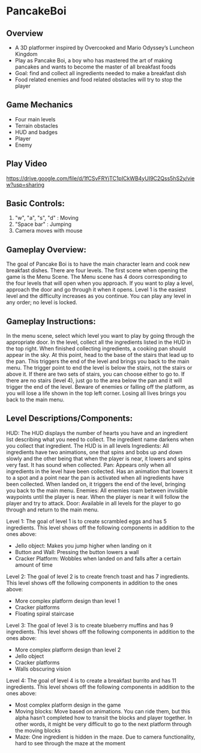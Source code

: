 # PancakeBoi

## Overview
* A 3D platformer inspired by Overcooked and Mario Odyssey’s Luncheon Kingdom
* Play as Pancake Boi, a boy who has mastered the art of making pancakes and wants to become the master of all breakfast foods
* Goal: find and collect all ingredients needed to make a breakfast dish
* Food related enemies and food related obstacles will try to stop the player

## Game Mechanics
* Four main levels
* Terrain obstacles
* HUD and badges
* Player
* Enemy

## Play Video
https://drive.google.com/file/d/1fCSvFRYjTC1pICkWB4yUI9C2Qss5hS2y/view?usp=sharing

## Basic Controls: 
1. "w", "a", "s", "d" : Moving
2. "Space bar" : Jumping
3. Camera moves with mouse

## Gameplay Overview: 
The goal of Pancake Boi is to have the main character learn and cook new breakfast dishes. There are four levels. The first scene when opening the game is the Menu Scene. The Menu scene has 4 doors corresponding to the four levels that will open when you approach. If you want to play a level, approach the door and go through it when it opens. Level 1 is the easiest level and the difficulty increases as you continue. You can play any level in any order; no level is locked.

## Gameplay Instructions:
In the menu scene, select which level you want to play by going through the appropriate door. In the level, collect all the ingredients listed in the HUD in the top right. When finished collecting ingredients, a cooking pan should appear in the sky. At this point, head to the base of the stairs that lead up to the pan. This triggers the end of the level and brings you back to the main menu. The trigger point to end the level is below the stairs, not the stairs or above it. If there are two sets of stairs, you can choose either to go to. If there are no stairs (level 4), just go to the area below the pan and it will trigger the end of the level. Beware of enemies or falling off the platform, as you will lose a life shown in the top left corner. Losing all lives brings you back to the main menu.

## Level Descriptions/Components:
HUD: The HUD displays the number of hearts you have and an ingredient list describing what you need to collect. The ingredient name darkens when you collect that ingredient. The HUD is in all levels
Ingredients: All ingredients have two animations, one that spins and bobs up and down slowly and the other being that when the player is near, it lowers and spins very fast. It has sound when collected. 
Pan: Appears only when all ingredients in the level have been collected. Has an animation that lowers it to a spot and a point near the pan is activated when all ingredients have been collected. When landed on, it triggers the end of the level, bringing you back to the main menu.
Enemies: All enemies roam between invisible waypoints until the player is near. When the player is near it will follow the player and try to attack.
Door: Available in all levels for the player to go through and return to the main menu.

Level 1: The goal of level 1 is to create scrambled eggs and has 5 ingredients. This level shows off the following components in addition to the ones above:
- Jello object: Makes you jump higher when landing on it
- Button and Wall: Pressing the button lowers a wall
 - Cracker Platform: Wobbles when landed on and falls after a certain amount of time
 
Level 2: The goal of level 2 is to create french toast and has 7 ingredients. This level shows off the following components in addition to the ones above:
- More complex platform design than level 1
- Cracker platforms
- Floating spiral staircase

Level 3: The goal of level 3 is to create blueberry muffins and has 9 ingredients. This level shows off the following components in addition to the ones above:
- More complex platform design than level 2
- Jello object
- Cracker platforms
- Walls obscuring vision

Level 4: The goal of level 4 is to create a breakfast burrito and has 11 ingredients. This level shows off the following components in addition to the ones above:
- Most complex platform design in the game
- Moving blocks: Move based on animations. You can ride them, but this alpha hasn’t completed how to transit the blocks and player together. In other words, it might be very difficult to go to the next platform through the moving blocks
- Maze: One ingredient is hidden in the maze. Due to camera functionality, hard to see through the maze at the moment
